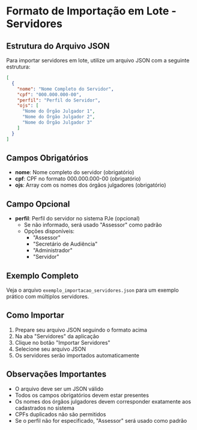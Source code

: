 # Formato de Importação em Lote - Servidores

## Estrutura do Arquivo JSON

Para importar servidores em lote, utilize um arquivo JSON com a seguinte estrutura:

```json
[
  {
    "nome": "Nome Completo do Servidor",
    "cpf": "000.000.000-00",
    "perfil": "Perfil do Servidor",
    "ojs": [
      "Nome do Órgão Julgador 1",
      "Nome do Órgão Julgador 2",
      "Nome do Órgão Julgador 3"
    ]
  }
]
```

## Campos Obrigatórios

- **nome**: Nome completo do servidor (obrigatório)
- **cpf**: CPF no formato 000.000.000-00 (obrigatório)
- **ojs**: Array com os nomes dos órgãos julgadores (obrigatório)

## Campo Opcional

- **perfil**: Perfil do servidor no sistema PJe (opcional)
  - Se não informado, será usado "Assessor" como padrão
  - Opções disponíveis:
    - "Assessor"
    - "Secretário de Audiência"
    - "Administrador"
    - "Servidor"

## Exemplo Completo

Veja o arquivo `exemplo_importacao_servidores.json` para um exemplo prático com múltiplos servidores.

## Como Importar

1. Prepare seu arquivo JSON seguindo o formato acima
2. Na aba "Servidores" da aplicação
3. Clique no botão "Importar Servidores"
4. Selecione seu arquivo JSON
5. Os servidores serão importados automaticamente

## Observações Importantes

- O arquivo deve ser um JSON válido
- Todos os campos obrigatórios devem estar presentes
- Os nomes dos órgãos julgadores devem corresponder exatamente aos cadastrados no sistema
- CPFs duplicados não são permitidos
- Se o perfil não for especificado, "Assessor" será usado como padrão